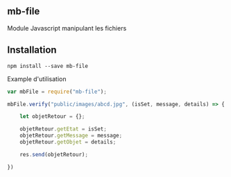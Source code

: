 ## mb-file

Module Javascript manipulant les fichiers

## Installation

`npm install --save mb-file`

Example d'utilisation

```js
var mbFile = require("mb-file");

mbFile.verify("public/images/abcd.jpg", (isSet, message, details) => {

    let objetRetour = {};

    objetRetour.getEtat = isSet;
    objetRetour.getMessage = message;
    objetRetour.getObjet = details;

    res.send(objetRetour);

})
```